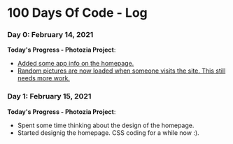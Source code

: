 # 100 Days Of Code - Log

### Day 0: February 14, 2021 

**Today's Progress - Photozia Project**: 
- [Added some app info on the homepage.](https://github.com/Rodanus/pictures-grid/commit/e8180dc46ac0c8eb54f6af879bdd3677cc69e6fa)
- [Random pictures are now loaded when someone visits the site. This still needs more work.](https://github.com/Rodanus/pictures-grid/commit/b33f5b6b752afbe324664590bef63c12531db15d)


### Day 1: February 15, 2021 

**Today's Progress - Photozia Project**: 
- Spent some time thinking about the design of the homepage.
- Started designig the homepage. CSS coding for a while now :).